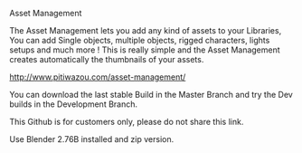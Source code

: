 Asset Management

The Asset Management lets you add any kind of assets to your Libraries, You can add Single objects, multiple objects, rigged characters, lights setups and much more !
This is really simple and the Asset Management creates automatically the thumbnails of your assets.

http://www.pitiwazou.com/asset-management/

You can download the last stable Build in the Master Branch and try the Dev builds in the Development Branch.

This Github is for customers only, please do not share this link.


Use Blender 2.76B installed and zip version.

